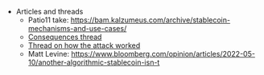 - Articles and threads
    - Patio11 take: https://bam.kalzumeus.com/archive/stablecoin-mechanisms-and-use-cases/
    - [Consequences thread](https://twitter.com/defi_made_here/status/1525448525097598979?s=21&t=82FAxNL26tgrmNdbLRjLRA)
    - [Thread on how the attack worked](https://twitter.com/onchainwizard/status/1524123935570382851?s=21&t=w7T30iN6eaqu3lB4pfH72g)
    - Matt Levine: https://www.bloomberg.com/opinion/articles/2022-05-10/another-algorithmic-stablecoin-isn-t
